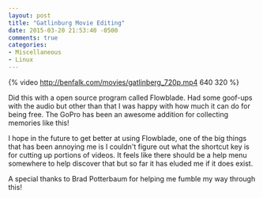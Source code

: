 ```yaml
---
layout: post
title: "Gatlinburg Movie Editing"
date: 2015-03-20 21:53:40 -0500
comments: true
categories: 
- Miscellaneous
- Linux
---
```


{% video http://benfalk.com/movies/gatlinberg_720p.mp4 640 320 %}

<!-- more -->

Did this with a open source program called Flowblade.  Had some goof-ups with the
audio but other than that I was happy with how much it can do for being free.
The GoPro has been an awesome addition for collecting memories like this!

I hope in the future to get better at using Flowblade, one of the big things
that has been annoying me is I couldn't figure out what the shortcut key is for
cutting up portions of videos.  It feels like there should be a help menu
somewhere to help discover that but so far it has eluded me if it does exist.

A special thanks to Brad Potterbaum for helping me fumble my way through this!

